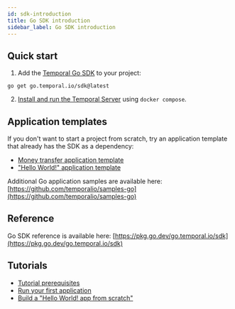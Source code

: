 ```yaml
---
id: sdk-introduction
title: Go SDK introduction
sidebar_label: Go SDK introduction
---
```


## Quick start

1. Add the [Temporal Go SDK](https://github.com/temporalio/sdk-go) to your project:

```
go get go.temporal.io/sdk@latest
```

2. [Install and run the Temporal Server](/docs/server/quick-install) using `docker compose`.

## Application templates

If you don't want to start a project from scratch, try an application template that already has the SDK as a dependency:

- [Money transfer application template](https://github.com/temporalio/money-transfer-project-template-go)
- ["Hello World!" application template](https://github.com/temporalio/hello-world-project-template-go)

Additional Go application samples are available here: [https://github.com/temporalio/samples-go](https://github.com/temporalio/samples-go)

## Reference

Go SDK reference is available here: [https://pkg.go.dev/go.temporal.io/sdk](https://pkg.go.dev/go.temporal.io/sdk)

## Tutorials

- [Tutorial prerequisites](/docs/go-sdk-tutorial-prerequisites)
- [Run your first application](/docs/go-run-your-first-app)
- [Build a "Hello World! app from scratch"](/docs/go-hello-world)
